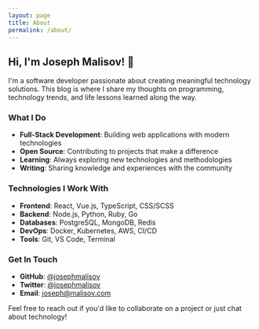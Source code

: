 ```yaml
---
layout: page
title: About
permalink: /about/
---
```


## Hi, I'm Joseph Malisov! 👋

I'm a software developer passionate about creating meaningful technology solutions. This blog is where I share my thoughts on programming, technology trends, and life lessons learned along the way.

### What I Do

- **Full-Stack Development**: Building web applications with modern technologies
- **Open Source**: Contributing to projects that make a difference
- **Learning**: Always exploring new technologies and methodologies
- **Writing**: Sharing knowledge and experiences with the community

### Technologies I Work With

- **Frontend**: React, Vue.js, TypeScript, CSS/SCSS
- **Backend**: Node.js, Python, Ruby, Go
- **Databases**: PostgreSQL, MongoDB, Redis
- **DevOps**: Docker, Kubernetes, AWS, CI/CD
- **Tools**: Git, VS Code, Terminal

### Get In Touch

- **GitHub**: [@josephmalisov](https://github.com/josephmalisov)
- **Twitter**: [@josephmalisov](https://twitter.com/josephmalisov)
- **Email**: joseph@malisov.com

Feel free to reach out if you'd like to collaborate on a project or just chat about technology!
